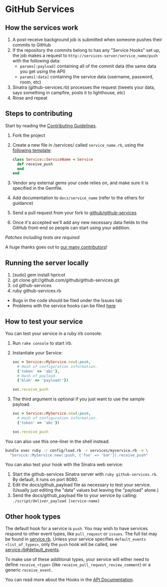 GitHub Services
===============

How the services work
---------------------

1. A post-receive background job is submitted when someone pushes their
   commits to GitHub
2. If the repository the commits belong to has any "Service Hooks" set up, the
   job makes a request to `http://services-server/service_name/push` with the
   following data:
    - `params[:payload]` containing all of the commit data (the same data you get using the API)
    - `params[:data]` containing the service data (username, password, room, etc)
3. Sinatra (github-services.rb) processes the request (tweets your data, says
   something in campfire, posts it to lighthouse, etc)
4. Rinse and repeat

Steps to contributing
---------------------

Start by reading the [Contributing Guidelines](https://github.com/github/github-services/blob/master/CONTRIBUTING.md).

1. Fork the project
2. Create a new file in /services/ called `service_name.rb`, using the [following
   template](https://github.com/github/github-services/tree/master/services#readme):

    ```ruby
    class Service::ServiceName < Service
      def receive_push
      end
    end
    ```

3. Vendor any external gems your code relies on, and make sure it is
   specified in the Gemfile.
4. Add documentation to `docs/service_name` (refer to the others for guidance)
5. Send a pull request from your fork to [github/github-services](https://github.com/github/github-services)
6. Once it's accepted we'll add any new necessary data fields to the GitHub
   front-end so people can start using your addition.

*Patches including tests are required*

A huge thanks goes out to [our many contributors](https://github.com/github/github-services/contributors)!

Running the server locally
--------------------------

1. [sudo] gem install hpricot
2. git clone git://github.com/github/github-services.git
3. cd github-services
4. ruby github-services.rb

* Bugs in the code should be filed under the Issues tab
* Problems with the service hooks can be filed
  [here](https://github.com/contact)

How to test your service
------------------------

You can test your service in a ruby irb console:

1. Run `rake console` to start irb.
2. Instantiate your Service:

    ```ruby
    svc = Service::MyService.new(:push,
      # Hash of configuration information.
      {'token' => 'abc'},
      # Hash of payload.
      {'blah' => 'payload!'})

    svc.receive_push
    ```

3. The third argument is optional if you just want to use the sample
   payload.

    ```ruby
    svc = Service::MyService.new(:push,
      # Hash of configuration information.
      {'token' => 'abc'})

    svc.receive_push
    ```

You can also use this one-liner in the shell instead:

  ```bash
  bundle exec ruby -r config/load.rb -r services/myservice.rb -e \
    "Service::MyService.new(:push, {'foo' => 'bar'}).receive_push"
  ```
You can also test your hook with the Sinatra web service:

1. Start the github-services Sinatra server with `ruby github-services.rb`. By
   default, it runs on port 8080.
2. Edit the docs/github_payload file as necessary to test your service.  (Usually
   just editing the "data" values but leaving the "payload" alone.)
3. Send the docs/github_payload file to your service by calling:
   `./script/deliver_payload [service-name]`

Other hook types
----------------

The default hook for a service is `push`. You may wish to have services respond
to other event types, like `pull_request` or `issues`. The full list may be
found in [service.rb](https://github.com/github/github-services/blob/master/lib/service.rb#L106).
Unless your service specifies `default_events <list_of_types>`, only the `push`
hook will be called, see
[service.rb#default_events](https://github.com/github/github-services/blob/master/lib/service.rb#L198).

To make use of these additional types, your service will either need to define
`receive_<type>` (like `receive_pull_request_review_comment`) or a generic
`receive_event`.

You can read more about the Hooks in the [API Documentation](http://developer.github.com/v3/repos/hooks/).

